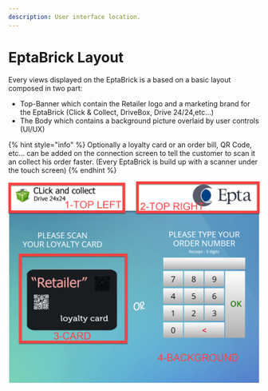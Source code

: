 ```yaml
---
description: User interface location.
---
```


# EptaBrick Layout

Every views displayed on the EptaBrick is a based on a basic layout composed in two part:

* Top-Banner which contain the Retailer logo and a marketing brand for the EptaBrick \(Click & Collect, DriveBox, Drive 24/24,etc...\)
* The Body which contains a background picture overlaid by user controls \(UI/UX\)

{% hint style="info" %}
Optionally a loyalty card or an order bill, QR Code, etc... can be added on the connection screen to tell the customer to scan it an collect his order faster. \(Every EptaBrick is build up with a scanner under the touch screen\)
{% endhint %}

![](../.gitbook/assets/connection_page_sections.png)

